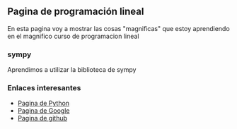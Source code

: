 ## Pagina de programación lineal
En esta pagina voy a mostrar las cosas "magnificas" que estoy aprendiendo en el magnifico curso de programacion lineal

### sympy 
Aprendimos a utilizar la biblioteca de sympy

### Enlaces interesantes
- [Pagina de Python](https://www.python.org/)
- [Pagina de Google](https://www.google.com/)
- [Pagina de github](https://www.github.com/)


